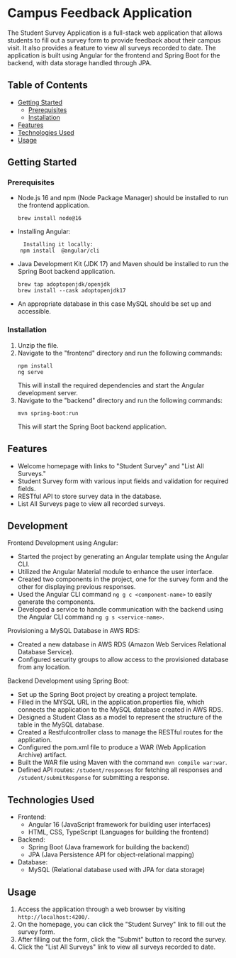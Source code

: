 # Campus Feedback Application

The Student Survey Application is a full-stack web application that allows students to fill out a survey form to provide feedback about their campus visit. It also provides a feature to view all surveys recorded to date. The application is built using Angular for the frontend and Spring Boot for the backend, with data storage handled through JPA.

## Table of Contents
- [Getting Started](#getting-started)
  - [Prerequisites](#prerequisites)
  - [Installation](#installation)
- [Features](#features)
- [Technologies Used](#technologies-used)
- [Usage](#usage)

## Getting Started

### Prerequisites
- Node.js 16 and npm (Node Package Manager) should be installed to run the frontend application.
   ```
   brew install node@16 
   
   ```
- Installing Angular:

```
     Installing it locally:
    npm install  @angular/cli
```
- Java Development Kit (JDK 17) and Maven should be installed to run the Spring Boot backend application.

  ```
  brew tap adoptopenjdk/openjdk
  brew install --cask adoptopenjdk17

  ```

- An appropriate database in this case MySQL should be set up and accessible.

### Installation
1. Unzip the file.
2. Navigate to the "frontend" directory and run the following commands:
   ```
   npm install
   ng serve
   ```
   This will install the required dependencies and start the Angular development server.
3. Navigate to the "backend" directory and run the following commands:
   ```
   mvn spring-boot:run
   ```
   This will start the Spring Boot backend application.

## Features
- Welcome homepage with links to "Student Survey" and "List All Surveys."
- Student Survey form with various input fields and validation for required fields.
- RESTful API to store survey data in the database.
- List All Surveys page to view all recorded surveys.

## Development

Frontend Development using Angular:

- Started the project by generating an Angular template using the Angular CLI.
- Utilized the Angular Material module to enhance the user interface.
- Created two components in the project, one for the survey form and the other for displaying previous responses.
- Used the Angular CLI command `ng g c <component-name>` to easily generate the components.
- Developed a service to handle communication with the backend using the Angular CLI command `ng g s <service-name>`.

Provisioning a MySQL Database in AWS RDS:

- Created a new database in AWS RDS (Amazon Web Services Relational Database Service).
- Configured security groups to allow access to the provisioned database from any location.

Backend Development using Spring Boot:

- Set up the Spring Boot project by creating a project template.
- Filled in the MYSQL URL in the application.properties file, which connects the application to the MySQL database created in AWS RDS.
- Designed a Student Class as a model to represent the structure of the table in the MySQL database.
- Created a Restfulcontroller class to manage the RESTful routes for the application.
- Configured the pom.xml file to produce a WAR (Web Application Archive) artifact.
- Built the WAR file using Maven with the command `mvn compile war:war`.
- Defined API routes: `/student/responses` for fetching all responses and `/student/submitResponse` for submitting a response.


## Technologies Used
- Frontend:
  - Angular 16 (JavaScript framework for building user interfaces)
  - HTML, CSS, TypeScript (Languages for building the frontend)
- Backend:
  - Spring Boot (Java framework for building the backend)
  - JPA (Java Persistence API for object-relational mapping)
- Database:
  - MySQL (Relational database used with JPA for data storage)


## Usage
1. Access the application through a web browser by visiting `http://localhost:4200/`.
2. On the homepage, you can click the "Student Survey" link to fill out the survey form.
3. After filling out the form, click the "Submit" button to record the survey.
4. Click the "List All Surveys" link to view all surveys recorded to date.


